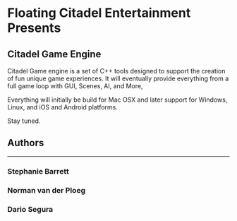 # Floating Citadel Entertainment Presents

## Citadel Game Engine

Citadel Game engine is a set of C++ tools designed to support the creation of fun unique game experiences.
It will eventually provide everything from a full game loop with GUI, Scenes, AI, and More,

Everything will initially be build for Mac OSX and later support for Windows, Linux, and iOS and Android platforms.

Stay tuned.



## Authors
-------

### Stephanie Barrett
### Norman van der Ploeg
### Dario Segura
